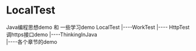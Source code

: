 # LocalTest
Java编程思想demo  和 一些学习demo
LocalTest
      |----WorkTest
              |---- HttpTest  调https接口demo
      |----ThinkingInJava  
              |----各个章节的demo 
